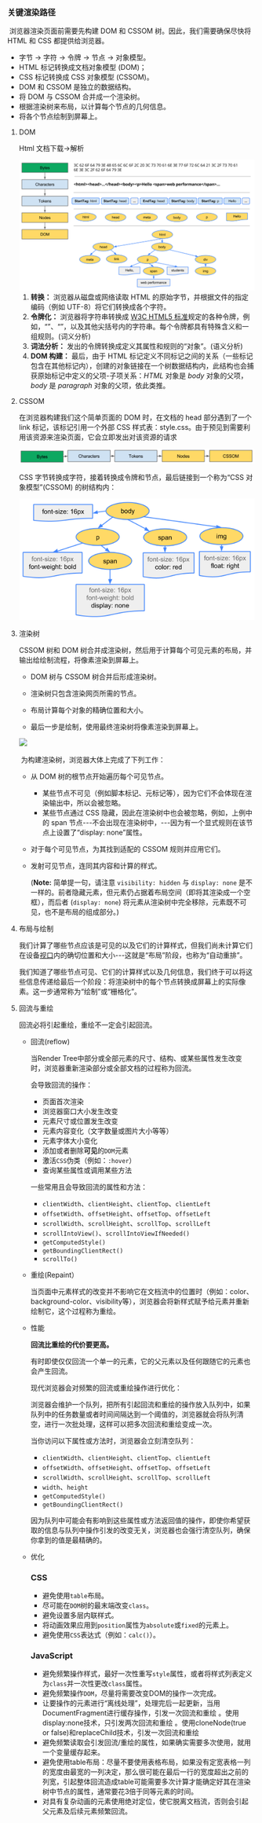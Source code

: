 ### 关键渲染路径

​	    浏览器渲染页面前需要先构建 DOM 和 CSSOM 树。因此，我们需要确保尽快将 HTML 和 CSS 都提供给浏览器。

- 字节 → 字符 → 令牌 → 节点 → 对象模型。
- HTML 标记转换成文档对象模型 (DOM)；
- CSS 标记转换成 CSS 对象模型 (CSSOM)。
- DOM 和 CSSOM 是独立的数据结构。
- 将 DOM 与 CSSOM 合并成一个渲染树。
- 根据渲染树来布局，以计算每个节点的几何信息。
- 将各个节点绘制到屏幕上。

1. DOM

   Html 文档下载->解析

   <img src="./full-process.png" />

   1. **转换：** 浏览器从磁盘或网络读取 HTML 的原始字节，并根据文件的指定编码（例如 UTF-8）将它们转换成各个字符。
   2. **令牌化：** 浏览器将字符串转换成 [W3C HTML5 标准](http://www.w3.org/TR/html5/)规定的各种令牌，例如，“<html>”、“<body>”，以及其他尖括号内的字符串。每个令牌都具有特殊含义和一组规则。(词义分析)
   3. **词法分析：** 发出的令牌转换成定义其属性和规则的“对象”。(语义分析)
   4. **DOM 构建：** 最后，由于 HTML 标记定义不同标记之间的关系（一些标记包含在其他标记内），创建的对象链接在一个树数据结构内，此结构也会捕获原始标记中定义的父项-子项关系：*HTML* 对象是 *body* 对象的父项，*body* 是 *paragraph* 对象的父项，依此类推。

2. CSSOM

   在浏览器构建我们这个简单页面的 DOM 时，在文档的 head 部分遇到了一个 link 标记，该标记引用一个外部 CSS 样式表：style.css。由于预见到需要利用该资源来渲染页面，它会立即发出对该资源的请求

   <img src="./cssom-construction.png" />

   CSS 字节转换成字符，接着转换成令牌和节点，最后链接到一个称为“CSS 对象模型”(CSSOM) 的树结构内：

   <img src="cssom-tree.png" />

3. 渲染树

   CSSOM 树和 DOM 树合并成渲染树，然后用于计算每个可见元素的布局，并输出给绘制流程，将像素渲染到屏幕上。

   - DOM 树与 CSSOM 树合并后形成渲染树。

   - 渲染树只包含渲染网页所需的节点。

   - 布局计算每个对象的精确位置和大小。

   - 最后一步是绘制，使用最终渲染树将像素渲染到屏幕上。

     

   <img src="/Users/tianbaolin222/work/programs/workspace/study_notes/%E5%89%8D%E7%AB%AF/%E6%B5%8F%E8%A7%88%E5%99%A8%E5%8E%9F%E7%90%86/render-tree-construction.png" />

   ​		为构建渲染树，浏览器大体上完成了下列工作：

   - 从 DOM 树的根节点开始遍历每个可见节点。

     - 某些节点不可见（例如脚本标记、元标记等），因为它们不会体现在渲染输出中，所以会被忽略。
     - 某些节点通过 CSS 隐藏，因此在渲染树中也会被忽略，例如，上例中的 span 节点---不会出现在渲染树中，---因为有一个显式规则在该节点上设置了“display: none”属性。

   - 对于每个可见节点，为其找到适配的 CSSOM 规则并应用它们。

   - 发射可见节点，连同其内容和计算的样式。

     (**Note:** 简单提一句，请注意 `visibility: hidden` 与 `display: none` 是不一样的。前者隐藏元素，但元素仍占据着布局空间（即将其渲染成一个空框），而后者 (`display: none`) 将元素从渲染树中完全移除，元素既不可见，也不是布局的组成部分。)

4. 布局与绘制

   ​		我们计算了哪些节点应该是可见的以及它们的计算样式，但我们尚未计算它们在设备[视口](https://developers.google.com/web/fundamentals/design-and-ux/responsive/#set-the-viewport)内的确切位置和大小---这就是“布局”阶段，也称为“自动重排”。

   ​		我们知道了哪些节点可见、它们的计算样式以及几何信息，我们终于可以将这些信息传递给最后一个阶段：将渲染树中的每个节点转换成屏幕上的实际像素。这一步通常称为“绘制”或“栅格化”。

5. 回流与重绘

   回流必将引起重绘，重绘不一定会引起回流。

   * 回流(reflow)

     当Render Tree中部分或全部元素的尺寸、结构、或某些属性发生改变时，浏览器重新渲染部分或全部文档的过程称为回流。

     会导致回流的操作：

     - 页面首次渲染
     - 浏览器窗口大小发生改变
     - 元素尺寸或位置发生改变
     - 元素内容变化（文字数量或图片大小等等）
     - 元素字体大小变化
     - 添加或者删除**可见**的`DOM`元素
     - 激活`CSS`伪类（例如：`:hover`）
     - 查询某些属性或调用某些方法

     一些常用且会导致回流的属性和方法：

     - `clientWidth`、`clientHeight`、`clientTop`、`clientLeft`
     - `offsetWidth`、`offsetHeight`、`offsetTop`、`offsetLeft`
     - `scrollWidth`、`scrollHeight`、`scrollTop`、`scrollLeft`
     - `scrollIntoView()`、`scrollIntoViewIfNeeded()`
     - `getComputedStyle()`
     - `getBoundingClientRect()`
     - `scrollTo()`

     

   * 重绘(Repaint）

     当页面中元素样式的改变并不影响它在文档流中的位置时（例如：color、background-color、visibility等），浏览器会将新样式赋予给元素并重新绘制它，这个过程称为重绘。

   * 性能

     **回流比重绘的代价要更高。**

     有时即使仅仅回流一个单一的元素，它的父元素以及任何跟随它的元素也会产生回流。

     现代浏览器会对频繁的回流或重绘操作进行优化：

     浏览器会维护一个队列，把所有引起回流和重绘的操作放入队列中，如果队列中的任务数量或者时间间隔达到一个阈值的，浏览器就会将队列清空，进行一次批处理，这样可以把多次回流和重绘变成一次。

     当你访问以下属性或方法时，浏览器会立刻清空队列：

     - `clientWidth`、`clientHeight`、`clientTop`、`clientLeft`
     - `offsetWidth`、`offsetHeight`、`offsetTop`、`offsetLeft`
     - `scrollWidth`、`scrollHeight`、`scrollTop`、`scrollLeft`
     - `width`、`height`
     - `getComputedStyle()`
     - `getBoundingClientRect()`

     因为队列中可能会有影响到这些属性或方法返回值的操作，即使你希望获取的信息与队列中操作引发的改变无关，浏览器也会强行清空队列，确保你拿到的值是最精确的。

   * 优化

     ### CSS

     - 避免使用`table`布局。
     - 尽可能在`DOM`树的最末端改变`class`。
     - 避免设置多层内联样式。
     - 将动画效果应用到`position`属性为`absolute`或`fixed`的元素上。
     - 避免使用`CSS`表达式（例如：`calc()`）。

     ### JavaScript

     - 避免频繁操作样式，最好一次性重写`style`属性，或者将样式列表定义为`class`并一次性更改`class`属性。
     - 避免频繁操作`DOM`，尽量将需要改变DOM的操作一次完成。
     - 让要操作的元素进行“离线处理”，处理完后一起更新，当用DocumentFragment进行缓存操作，引发一次回流和重绘  。使用display:none技术，只引发两次回流和重绘 。使用cloneNode(true or false)和replaceChild技术，引发一次回流和重绘
     - 避免频繁读取会引发回流/重绘的属性，如果确实需要多次使用，就用一个变量缓存起来。
     - 避免使用table布局：尽量不要使用表格布局，如果没有定宽表格一列的宽度由最宽的一列决定，那么很可能在最后一行的宽度超出之前的列宽，引起整体回流造成table可能需要多次计算才能确定好其在渲染树中节点的属性，通常要花3倍于同等元素的时间。
     - 对具有复杂动画的元素使用绝对定位，使它脱离文档流，否则会引起父元素及后续元素频繁回流。

     

     

     

     

   

   

   

   

   

   

   

   

   

   

